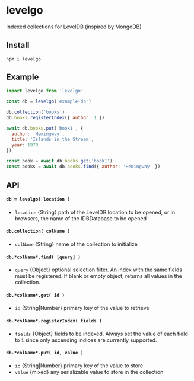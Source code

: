 # levelgo

Indexed collections for LevelDB (inspired by MongoDB)

## Install

```
npm i levelgo
```

## Example

```js
import levelgo from 'levelgo'

const db = levelgo('example-db')

db.collection('books')  
db.books.registerIndex({ author: 1 })

await db.books.put('book1', { 
  author: 'Hemingway', 
  title: 'Islands in the Stream',
  year: 1970
})

const book = await db.books.get('book1')
const books = await db.books.find({ author: 'Hemingway' })
```

## API

#### `db = levelgo( location )`
- `location` {String} path of the LevelDB location to be opened, or in browsers, the name of the IDBDatabase to be opened

#### `db.collection( colName )`
- `colName` {String} name of the collection to initialize

#### `db.*colName*.find( [query] )`
- `query` {Object} optional selection filter. An index with the same fields must be registered. If blank or empty object, returns all values in the collection.

#### `db.*colName*.get( id )`
- `id` {String|Number} primary key of the value to retrieve

#### `db.*colName*.registerIndex( fields )`
- `fields` {Object} fields to be indexed. Always set the value of each field to `1` since only ascending indices are currently supported.

#### `db.*colName*.put( id, value )`
- `id` {String|Number} primary key of the value to store
- `value` {mixed} any serializable value to store in the collection